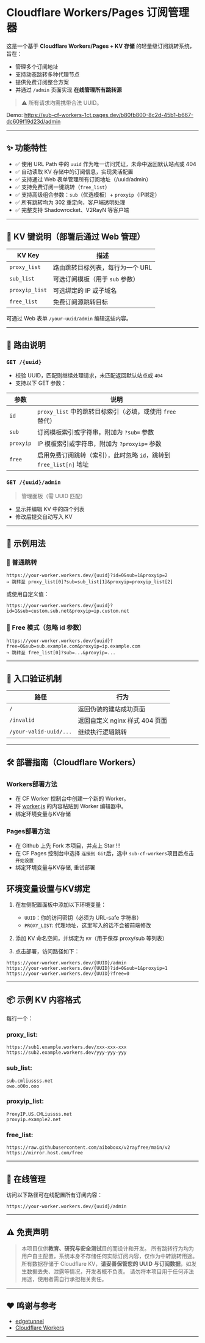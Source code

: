 # Cloudflare Workers/Pages 订阅管理器

这是一个基于 **Cloudflare Workers/Pages + KV 存储** 的轻量级订阅跳转系统，旨在：

* 管理多个订阅地址
* 支持动态跳转多种代理节点
* 提供免费订阅整合方案
* 并通过 `/admin` 页面实现 **在线管理所有跳转源**

> ⚠️ 所有请求均需携带合法 UUID。

Demo: https://sub-cf-workers-1ct.pages.dev/b80fb800-8c2d-45b1-b667-dc609f19d23d/admin

---

## ✨ 功能特性

* ✅ 使用 URL Path 中的 `uuid` 作为唯一访问凭证，未命中返回默认站点或 404
* ✅ 自动读取 KV 存储中的订阅信息，实现灵活配置
* ✅ 支持通过 Web 表单管理所有订阅地址（/uuid/admin）
* ✅ 支持免费订阅一键跳转（`free_list`）
* ✅ 支持高级组合参数：`sub`（优选模板）+ `proxyip`（IP绑定）
* ✅ 所有跳转均为 302 重定向，客户端透明处理
* ✅ 完整支持 Shadowrocket、V2RayN 等客户端

---

## 🔧 KV 键说明（部署后通过 Web 管理）

| KV Key         | 描述                  |
| -------------- | ------------------- |
| `proxy_list`   | 路由跳转目标列表，每行为一个 URL  |
| `sub_list`     | 可选订阅模板（用于 `sub` 参数） |
| `proxyip_list` | 可选绑定的 IP 或子域名       |
| `free_list`    | 免费订阅源跳转目标           |

可通过 Web 表单 `/your-uuid/admin` 编辑这些内容。

---

## 🧠 路由说明

### `GET /{uuid}`

* 校验 UUID，匹配则继续处理请求，未匹配返回默认站点或 `404`
* 支持以下 GET 参数：

| 参数        | 说明                                           |
| --------- | -------------------------------------------- |
| `id`      | `proxy_list` 中的跳转目标索引（必填，或使用 `free` 替代）      |
| `sub`     | 订阅模板索引或字符串，附加为 `?sub=` 参数                    |
| `proxyip` | IP 模板索引或字符串，附加为 `?proxyip=` 参数               |
| `free`    | 启用免费订阅跳转（索引），此时忽略 `id`，跳转到 `free_list[n]` 地址 |

### `GET /{uuid}/admin`

> 管理面板（需 UUID 匹配）

* 显示并编辑 KV 中的四个列表
* 修改后提交自动写入 KV

---

## 🧪 示例用法

### 🎯 普通跳转

```
https://your-worker.workers.dev/{uuid}?id=0&sub=1&proxyip=2
→ 跳转至 proxy_list[0]?sub=sub_list[1]&proxyip=proxyip_list[2]
```

或使用自定义值：

```
https://your-worker.workers.dev/{uuid}?id=1&sub=custom.sub.net&proxyip=ip.custom.net
```

### 🎯 Free 模式（忽略 id 参数）

```
https://your-worker.workers.dev/{uuid}?free=0&sub=sub.example.com&proxyip=ip.example.com
→ 跳转至 free_list[0]?sub=...&proxyip=...
```

---

## 🔐 入口验证机制

| 路径                     | 行为                    |
| ---------------------- | --------------------- |
| `/`                    | 返回伪装的建站成功页面           |
| `/invalid`             | 返回自定义 nginx 样式 404 页面 |
| `/your-valid-uuid/...` | 继续执行逻辑跳转              |

---

## 🛠 部署指南（Cloudflare Workers）

### Workers部署方法

   - 在 CF Worker 控制台中创建一个新的 Worker。
   - 将 [worker.js](https://github.com/huilang-me/sub-cf-workers/blob/main/_worker.js) 的内容粘贴到 Worker 编辑器中。
   - 绑定环境变量与KV存储

### Pages部署方法

   - 在 Github 上先 Fork 本项目，并点上 Star !!!
   - 在 CF Pages 控制台中选择 `连接到 Git`后，选中 `sub-cf-workers`项目后点击 `开始设置`
   - 绑定环境变量与KV存储, 重试部署

## 环境变量设置与KV绑定

1. 在左侧配置面板中添加以下环境变量：

   * `UUID`：你的访问密钥（必须为 URL-safe 字符串）
   * `PROXY_LIST`: 代理地址，这里写入的话不会被前端修改

2. 添加 KV 命名空间，并绑定为 `KV`（用于保存 proxy/sub 等列表）

3. 点击部署，访问路径如下：

```
https://your-worker.workers.dev/{UUID}/admin
https://your-worker.workers.dev/{UUID}?id=0&sub=1&proxyip=1
https://your-worker.workers.dev/{UUID}?free=0
```

---

## 📦 示例 KV 内容格式

每行一个：

### proxy\_list:

```
https://sub1.example.workers.dev/xxx-xxx-xxx
https://sub2.example.workers.dev/yyy-yyy-yyy
```

### sub\_list:

```
sub.cmliussss.net
owo.o00o.ooo
```

### proxyip\_list:

```
ProxyIP.US.CMLiussss.net
proxyip.example2.net
```

### free\_list:

```
https://raw.githubusercontent.com/aiboboxx/v2rayfree/main/v2
https://mirror.host.com/free
```

---

## 🔧 在线管理

访问以下路径可在线配置所有订阅内容：

```
https://your-worker.workers.dev/{uuid}/admin
```

---

## ⚠️ 免责声明

> 本项目仅供**教育、研究与安全测试**目的而设计和开发。
> 所有跳转行为均为用户自主配置，系统本身不存储任何实际订阅内容，仅作为中转跳转用途。
> 所有数据存储于 Cloudflare KV，**请妥善保管您的 UUID 与订阅数据**，如发生数据丢失、泄露等情况，开发者概不负责。
> 请勿将本项目用于任何非法用途，使用者需自行承担相关责任。

---

## ❤️ 鸣谢与参考

* [edgetunnel](https://github.com/cmliu/edgetunnel)
* [Cloudflare Workers](https://developers.cloudflare.com/workers/)

---
